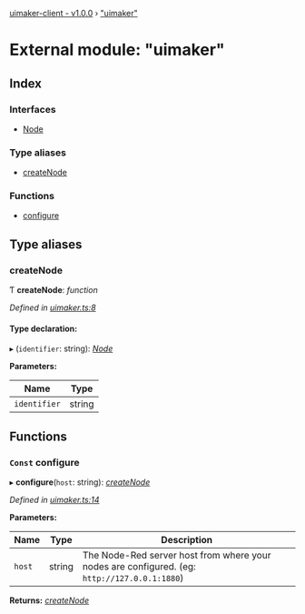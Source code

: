 [uimaker-client - v1.0.0](../README.md) › ["uimaker"](_uimaker_.md)

# External module: "uimaker"

## Index

### Interfaces

* [Node](../interfaces/_uimaker_.node.md)

### Type aliases

* [createNode](_uimaker_.md#createnode)

### Functions

* [configure](_uimaker_.md#const-configure)

## Type aliases

###  createNode

Ƭ **createNode**: *function*

*Defined in [uimaker.ts:8](https://github.com/yadomi/node-red-contrib-uimaker/blob/431be5f/client/src/uimaker.ts#L8)*

#### Type declaration:

▸ (`identifier`: string): *[Node](../interfaces/_uimaker_.node.md)*

**Parameters:**

Name | Type |
------ | ------ |
`identifier` | string |

## Functions

### `Const` configure

▸ **configure**(`host`: string): *[createNode](_uimaker_.md#createnode)*

*Defined in [uimaker.ts:14](https://github.com/yadomi/node-red-contrib-uimaker/blob/431be5f/client/src/uimaker.ts#L14)*

**Parameters:**

Name | Type | Description |
------ | ------ | ------ |
`host` | string | The Node-Red server host from where your nodes are configured. (eg: `http://127.0.0.1:1880`)  |

**Returns:** *[createNode](_uimaker_.md#createnode)*
